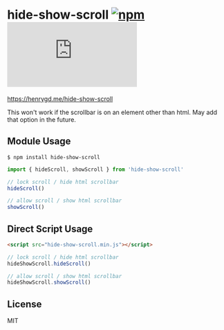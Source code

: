 # hide-show-scroll [![npm][npm-image]][npm-url] [![File Size][size-image]][cdn-url]

[npm-image]: https://img.shields.io/npm/v/hide-show-scroll.svg?style=flat
[npm-url]: https://www.npmjs.com/package/hide-show-scroll
[size-image]: https://img.badgesize.io/henrygd/hide-show-scroll/master/dist/hide-show-scroll.mjs?compression=gzip
[cdn-url]: https://github.com/henrygd/hide-show-scroll/blob/master/index.js

https://henrygd.me/hide-show-scroll

This won't work if the scrollbar is on an element other than html. May add that option in the future.

## Module Usage

```
$ npm install hide-show-scroll
```

```js
import { hideScroll, showScroll } from 'hide-show-scroll'

// lock scroll / hide html scrollbar
hideScroll()

// allow scroll / show html scrollbar
showScroll()
```

## Direct Script Usage

```html
<script src="hide-show-scroll.min.js"></script>
```

```js
// lock scroll / hide html scrollbar
hideShowScroll.hideScroll()

// allow scroll / show html scrollbar
hideShowScroll.showScroll()
```

## License

MIT

